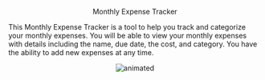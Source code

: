 <p align="center"> Monthly Expense Tracker</p>

This Monthly Expense Tracker is a tool to help you track and categorize your monthly expenses. You will be able to view your monthly expenses with details including the name, due date, the cost, and category. You have the ability to add new expenses at any time.

 
 <p align="center">
  <img src="https://user-images.githubusercontent.com/91168142/151009832-ee61e1eb-713e-4e5e-897d-ed3ea6494c62.gif" alt="animated" />
</p>
